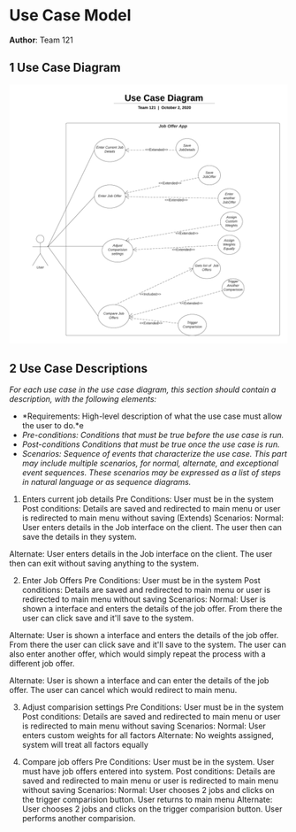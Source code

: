 # Use Case Model

**Author**: Team 121

## 1 Use Case Diagram

![alt text](Team-121-Use-Case-Model.png "Team 121 Use Case Diagram")

## 2 Use Case Descriptions

*For each use case in the use case diagram, this section should contain a description, with the following elements:*

- *Requirements: High-level description of what the use case must allow the user to do.*e
- *Pre-conditions: Conditions that must be true before the use case is run.*
- *Post-conditions Conditions that must be true once the use case is run.*
- *Scenarios: Sequence of events that characterize the use case. This part may include multiple scenarios, for normal, alternate, and exceptional event sequences. These scenarios may be expressed as a list of steps in natural language or as sequence diagrams.*

1. Enters current job details 
Pre Conditions: User must be in the system
Post conditions: Details are saved and redirected to main menu or user is redirected to main menu without saving (Extends)
Scenarios: 
Normal: User enters details in the Job interface on the client. The user then can save the details in they system.

Alternate: User enters details in the Job interface on the client. The user then can exit without saving anything to the system.

2. Enter Job Offers 
Pre Conditions: User must be in the system
Post conditions: 
Details are saved and redirected to main menu or user is redirected to main menu without saving
Scenarios: 
Normal: User is shown a interface and enters the details of the job offer. From there the user can click save and it'll save to the system. 

Alternate: User is shown a interface and enters the details of the job offer. From there the user can click save and it'll save to the system. The user can also enter another offer, which would simply repeat the process with a different job offer. 

Alternate: User is shown a interface and can enter the details of the job offer. The user can cancel which would redirect to main menu.


3. Adjust comparision settings
Pre Conditions: User must be in the system
Post conditions: Details are saved and redirected to main menu or user is redirected to main menu without saving
Scenarios: 
Normal: User enters custom weights for all factors
Alternate: No weights assigned, system will treat all factors equally

4. Compare job offers 
Pre Conditions: User must be in the system. User must have job offers entered into system.
Post conditions: Details are saved and redirected to main menu or user is redirected to main menu without saving
Scenarios: 
Normal: User chooses 2 jobs and clicks on the trigger comparision button. User returns to main menu
Alternate: User chooses 2 jobs and clicks on the trigger comparision button. User performs another comparision.